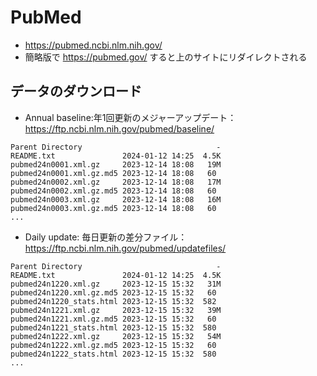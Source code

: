 # PubMed
- https://pubmed.ncbi.nlm.nih.gov/
- 簡略版で https://pubmed.gov/ すると上のサイトにリダイレクトされる
## データのダウンロード
- Annual baseline:年1回更新のメジャーアップデート： https://ftp.ncbi.nlm.nih.gov/pubmed/baseline/
```
Parent Directory                              -   
README.txt               2024-01-12 14:25  4.5K  
pubmed24n0001.xml.gz     2023-12-14 18:08   19M  
pubmed24n0001.xml.gz.md5 2023-12-14 18:08   60   
pubmed24n0002.xml.gz     2023-12-14 18:08   17M  
pubmed24n0002.xml.gz.md5 2023-12-14 18:08   60   
pubmed24n0003.xml.gz     2023-12-14 18:08   16M  
pubmed24n0003.xml.gz.md5 2023-12-14 18:08   60
...
```
- Daily update: 毎日更新の差分ファイル： https://ftp.ncbi.nlm.nih.gov/pubmed/updatefiles/
```
Parent Directory                              -   
README.txt               2024-01-12 14:25  4.5K  
pubmed24n1220.xml.gz     2023-12-15 15:32   31M  
pubmed24n1220.xml.gz.md5 2023-12-15 15:32   60   
pubmed24n1220_stats.html 2023-12-15 15:32  582   
pubmed24n1221.xml.gz     2023-12-15 15:32   39M  
pubmed24n1221.xml.gz.md5 2023-12-15 15:32   60   
pubmed24n1221_stats.html 2023-12-15 15:32  580   
pubmed24n1222.xml.gz     2023-12-15 15:32   54M  
pubmed24n1222.xml.gz.md5 2023-12-15 15:32   60   
pubmed24n1222_stats.html 2023-12-15 15:32  580
...
```
